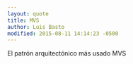 ```yaml
---
layout: quote
title: MVS
author: Luis Basto
modified: 2015-08-11 14:14:23 -0500
---
```

El patrón arquitectónico más usado MVS